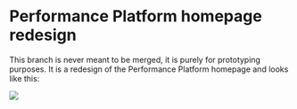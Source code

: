 # Performance Platform homepage redesign

This branch is never meant to be merged, it is purely for prototyping purposes.
It is a redesign of the Performance Platform homepage and looks like this:

![](https://dl.dropboxusercontent.com/u/1312500/performance-platform/new_home.png)
